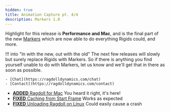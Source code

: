 ```yaml
---
hidden: true
title: Animation Capture pt. 4/4
description: Markers 1.0
---
```


Highlight for this release is **Performance and Mac**, and is the final part of the new [Markers](/releases/2021.09.27/) which are now able to do everything Rigids could, and more.

!!! into "In with the new, out with the old"
    The next few releases will slowly but surely replace Rigids with Markers. So if there is anything you find yourself unable to do with Markers, let us know and we'll get that in there as soon as possible.

    - [Chat](https://ragdolldynamics.com/chat)
    - [Contact](https://ragdolldynamics.com/contact)

- [**ADDED** Ragdoll for Mac](#ragdoll-for-mac) You heard it right, it's here!
- [**FIXED** Caching from Start Frame](#caching-start-frame) Works as expected
- [**FIXED** Unloading Ragdoll on Linux](#unloading-on-linux) Could easily cause a crash
